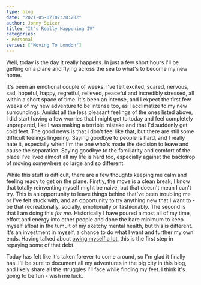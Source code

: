 ```yaml
---
type: blog
date: "2021-05-07T07:28:28Z"
author: Jonny Spicer
title: "It's Really Happening IV"
categories:
- Personal
series: ["Moving To London"]
---
```

Well, today is the day it really happens. In just a few short hours I'll be getting on a plane and flying across the sea to what's to become my new home.

It's been an emotional couple of weeks. I've felt excited, scared, nervous, sad, hopeful, happy, regretful, relieved, peaceful and incredibly stressed, all within a short space of
time. It's been an intense, and I expect the first few weeks of my new adventure to be intense too, as I acclimatize to my new surroundings. Amidst all the less pleasant feelings of
the ones listed above, I did start having a few worries that I might get to today and feel completely unprepared, like I was making a terrible mistake and that I'd suddenly get cold
feet. The good news is that I don't feel like that, but there are still some difficult feelings lingering. Saying goodbye to people is hard, and I really hate it, especially when I'm
the one who's made the decision to leave and cause the separation. Saying goodbye to the familiarity and comfort of the place I've lived almost all my life is hard too, especially
against the backdrop of moving somewhere so large and so different.

While this stuff is difficult, there are a few thoughts keeping me calm and feeling ready to get on the plane. Firstly, the move is a clean break; I know that totally reinventing
myself might be naive, but that doesn't mean I can't try. This is an opportunity to leave things behind that've been troubling me or I've felt stuck with, and an opportunity to try
anything new that I want to - be that recreationally, socially, emotionally or fashionably. The second is that I am doing this *for me.* Historically I have poured almost all of my
time, effort and energy into other people and done the bare minimum to keep myself afloat in the tumult of my sketchy mental health, but this is different. It's an investment in
myself, a chance to do what I want and further my own ends. Having talked about [owing myself a lot,](/blog/i-owe-myself-a-lot/) this is the first step in repaying some of that debt.

Today has felt like it's taken forever to come around, so I'm glad it finally has. I'll be sure to document all my adventures in the big city in this blog, and likely share all the
struggles I'll face while finding my feet. I think it's going to be fun - wish me luck.
